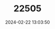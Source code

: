 ---
title: "22505"
category: "Turcinoemacheilus kosswigi"
draft: false
date: 2024-02-22 13:03:50
languages:
  English: ["Hakkari dwarf loach"]
---